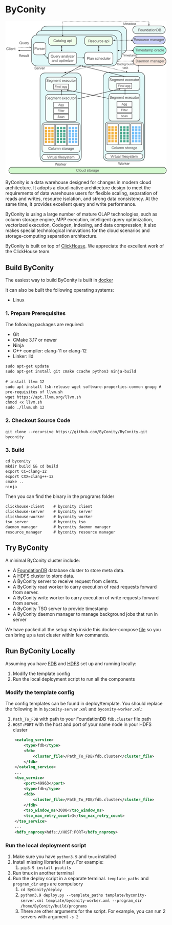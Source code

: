 # ByConity

<p align="center">
    <img src="ByConity-architecture.png" alt="ByConity-architecture" width="800"/>
</p>

ByConity is a data warehouse designed for changes in modern cloud architecture. It adopts a cloud-native architecture design to meet the requirements of data warehouse users for flexible scaling, separation of reads and writes, resource isolation, and strong data consistency. At the same time, it provides excellent query and write performance. 

ByConity is using a large number of mature OLAP technologies, such as column storage engine, MPP execution, intelligent query optimization, vectorized execution, Codegen, indexing, and data compression; it also makes special technological innovations for the cloud scenarios and storage-computing separation architecture.

ByConity is built on top of [ClickHouse](https://github.com/ClickHouse/ClickHouse). We appreciate the excellent work of the ClickHouse team.

## Build ByConity
The easiest way to build ByConity is built in [docker](https://github.com/ByConity/ByConity/tree/master/docker/builder)

It can also be built the following operating systems:

- Linux

### 1. Prepare Prerequisites

The following packages are required:

- Git
- CMake 3.17 or newer
- Ninja
- C++ compiler: clang-11 or clang-12
- Linker: lld

```
sudo apt-get update
sudo apt-get install git cmake ccache python3 ninja-build

# install llvm 12
sudo apt install lsb-release wget software-properties-common gnupg # pre-requisites of llvm.sh
wget https://apt.llvm.org/llvm.sh
chmod +x llvm.sh
sudo ./llvm.sh 12
```

### 2. Checkout Source Code

```
git clone --recursive https://github.com/ByConity/ByConity.git byconity
```

### 3. Build

```
cd byconity
mkdir build && cd build
export CC=clang-12
export CXX=clang++-12
cmake ..
ninja
```

Then you can find the binary in the programs folder

```
clickhouse-client    # byconity client
clickhouse-server    # byconity server
clickhouse-worker    # byconity worker
tso_server           # byconity tso
daemon_manager       # byconity daemon manager
resource_manager     # byconity resource manager
```

## Try ByConity

A minimal ByConity cluster include:
- A [FoundationDB](https://www.foundationdb.org/) database cluster to store meta data.
- A [HDFS](https://hadoop.apache.org/docs/r1.2.1/hdfs_design.html) cluster to store data.
- A ByConity server to receive request from clients.
- A ByConity read worker to carry execution of read requests forward from server.
- A ByConity write worker to carry execution of write requests forward from server.
- A ByConity TSO server to provide timestamp
- A ByConity daemon manager to manage background jobs that run in server

We have packed all the setup step inside this docker-compose [file](https://github.com/ByConity/byconity-docker) so you can bring up a test cluster within few commands.

## Run ByConity Locally
Assuming you have [FDB](https://apple.github.io/foundationdb/local-dev.html) and [HDFS](https://hadoop.apache.org/docs/stable/hadoop-project-dist/hadoop-common/ClusterSetup.html) set up and running locally:
1. Modify the template config
2. Run the local deployment script to run all the components

### Modify the template config
The config templates can be found in deploy/template. You should replace the following in in `byconity-server.xml` and `byconity-worker.xml`:
1. `Path_To_FDB` with path to your FoundationDB `fdb.cluster` file path
2. `HOST:PORT` with the host and port of your name node in your HDFS cluster
```xml
    <catalog_service>
        <type>fdb</type>
        <fdb>
            <cluster_file>/Path_To_FDB/fdb.cluster</cluster_file>
        </fdb>
    </catalog_service>
    ...
    <tso_service>
        <port>49963</port>
        <type>fdb</type>
        <fdb>
            <cluster_file>/Path_To_FDB/fdb.cluster</cluster_file>
        </fdb>
        <tso_window_ms>3000</tso_window_ms>
        <tso_max_retry_count>3</tso_max_retry_count>
    </tso_service>
    ...
    <hdfs_nnproxy>hdfs://HOST:PORT</hdfs_nnproxy>

```

### Run the local deployment script
1. Make sure you have `python3.9` and `tmux` installed
2. Install missing libraries if any. For example:
   1. `pip3.9 install psutils`
3. Run tmux in another terminal
4. Run the deploy script in a separate terminal. `template_paths` and `program_dir` args are compulsory
   1. `cd ByConity/deploy`
   2. `python3.9 deploy.py --template_paths template/byconity-server.xml template/byconity-worker.xml --program_dir /home/ByConity/build/programs`
   3. There are other arguments for the script. For example, you can run 2 servers with argument `-s 2`
